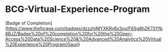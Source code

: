# BCG-Virtual-Experience-Program
 [Badge of Completion] (https://www.theforage.com/badges/dzzzhjMYXKRv6x3ov/F6Sg8hZK73Yfb8BJZ/Badge%20of%20completion%20for%20the%20Open-Access%20Data%20Science%20&%20Advanced%20Analytics%20Virtual%20Experience%20Program/Gauri)
